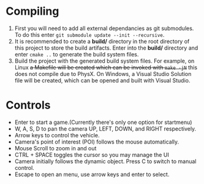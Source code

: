 # Compiling
1. First you will need to add all external dependancies as git submodules. To do this enter `git submodule update --init --recursive`.
2. It is recommended to create a **build/** directory in the root directory of this project to store the build artifacts. Enter into the **build/** directory and enter `cmake ..` to generate the build system files.
3. Build the project with the generated build system files. For example, on Linux ~~a Makefile will be created which can be invoked with `make -jN`~~ this does not compile due to PhysX. On Windows, a Visual Studio Solution file will be created, which can be opened and built with Visual Studio.

# Controls
 - Enter to start a game.(Currently there's only one option for startmenu)
 - W, A, S, D to pan the camera UP, LEFT, DOWN, and RIGHT respectively.
 - Arrow keys to control the vehicle.
 - Camera's point of interest (POI) follows the mouse automatically. 
 - Mouse Scroll to zoom in and out
 - CTRL + SPACE toggles the cursor so you may manage the UI
 - Camera initially follows the dynamic object. Press C to switch to manual control.
 - Escape to open an menu, use arrow keys and enter to select.